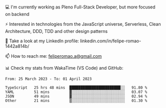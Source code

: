 💻 I'm currently working as Pleno Full-Stack Developer, but more focused on backend

⚡ Interested in technologies from the JavaScript universe, Serverless, Clean Architecture, DDD, TDD and other design patterns

👥 Take a look at my LinkedIn profile: linkedin.com/in/felipe-romao-1442a814b/

📫 How to reach me: feliperomao.a@gmail.com

📊 Check my stats from WakaTime (VS Code) and GitHub:

<!--START_SECTION:waka-->

```text
From: 25 March 2023 - To: 01 April 2023

TypeScript   25 hrs 48 mins  ███████████████████████░░   91.80 %
YAML         51 mins         ▓░░░░░░░░░░░░░░░░░░░░░░░░   03.07 %
JSON         49 mins         ▓░░░░░░░░░░░░░░░░░░░░░░░░   02.94 %
Other        21 mins         ▒░░░░░░░░░░░░░░░░░░░░░░░░   01.30 %
```

<!--END_SECTION:waka-->
